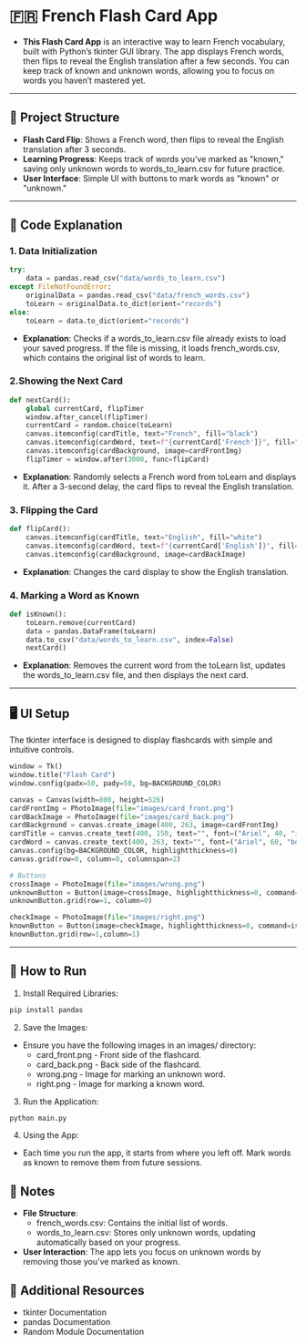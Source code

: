 # 🇫🇷 French Flash Card App

- **This Flash Card App** is an interactive way to learn French vocabulary, built with Python’s tkinter GUI library. The app displays French words, then flips to reveal the English translation after a few seconds. You can keep track of known and unknown words, allowing you to focus on words you haven’t mastered yet.

---
## 📂 Project Structure
- **Flash Card Flip**: Shows a French word, then flips to reveal the English translation after 3 seconds.
- **Learning Progress**: Keeps track of words you’ve marked as "known," saving only unknown words to words_to_learn.csv for future practice.
- **User Interface**: Simple UI with buttons to mark words as "known" or "unknown."

---
## 🔧 Code Explanation
### 1. Data Initialization
```python
try:
    data = pandas.read_csv("data/words_to_learn.csv")
except FileNotFoundError:
    originalData = pandas.read_csv("data/french_words.csv")
    toLearn = originalData.to_dict(orient="records")
else:
    toLearn = data.to_dict(orient="records")
```
- **Explanation**: Checks if a words_to_learn.csv file already exists to load your saved progress. If the file is missing, it loads french_words.csv, which contains the original list of words to learn.

### 2.Showing the Next Card
```python
def nextCard():
    global currentCard, flipTimer
    window.after_cancel(flipTimer)
    currentCard = random.choice(toLearn)
    canvas.itemconfig(cardTitle, text="French", fill="black")
    canvas.itemconfig(cardWord, text=f"{currentCard['French']}", fill="black")
    canvas.itemconfig(cardBackground, image=cardFrontImg)
    flipTimer = window.after(3000, func=flipCard)
```
- **Explanation**: Randomly selects a French word from toLearn and displays it. After a 3-second delay, the card flips to reveal the English translation.

### 3. Flipping the Card
```python
def flipCard():
    canvas.itemconfig(cardTitle, text="English", fill="white")
    canvas.itemconfig(cardWord, text=f"{currentCard['English']}", fill="white")
    canvas.itemconfig(cardBackground, image=cardBackImage)
```
- **Explanation**: Changes the card display to show the English translation.

### 4. Marking a Word as Known
```python
def isKnown():
    toLearn.remove(currentCard)
    data = pandas.DataFrame(toLearn)
    data.to_csv("data/words_to_learn.csv", index=False)
    nextCard()
```
- **Explanation**: Removes the current word from the toLearn list, updates the words_to_learn.csv file, and then displays the next card.
---
## 🖥️ UI Setup
The tkinter interface is designed to display flashcards with simple and intuitive controls.
```python
window = Tk()
window.title("Flash Card")
window.config(padx=50, pady=50, bg=BACKGROUND_COLOR)

canvas = Canvas(width=800, height=526)
cardFrontImg = PhotoImage(file="images/card_front.png")
cardBackImage = PhotoImage(file="images/card_back.png")
cardBackground = canvas.create_image(400, 263, image=cardFrontImg)
cardTitle = canvas.create_text(400, 150, text="", font=("Ariel", 40, "italic"))
cardWord = canvas.create_text(400, 263, text="", font=("Ariel", 60, "bold"))
canvas.config(bg=BACKGROUND_COLOR, highlightthickness=0)
canvas.grid(row=0, column=0, columnspan=2)

# Buttons
crossImage = PhotoImage(file="images/wrong.png")
unknownButton = Button(image=crossImage, highlightthickness=0, command=nextCard)
unknownButton.grid(row=1, column=0)

checkImage = PhotoImage(file="images/right.png")
knownButton = Button(image=checkImage, highlightthickness=0, command=isKnown)
knownButton.grid(row=1,column=1)
```
---
## 🚀 How to Run
1. Install Required Libraries:
```bash
pip install pandas
```
2. Save the Images:
- Ensure you have the following images in an images/ directory:
  - card_front.png - Front side of the flashcard.
  - card_back.png - Back side of the flashcard.
  - wrong.png - Image for marking an unknown word.
  - right.png - Image for marking a known word.
3. Run the Application:
```bash
python main.py
```
4. Using the App:
- Each time you run the app, it starts from where you left off. Mark words as known to remove them from future sessions.

## 📝 Notes
- **File Structure**:
  - french_words.csv: Contains the initial list of words.
  - words_to_learn.csv: Stores only unknown words, updating automatically based on your progress.
- **User Interaction**: The app lets you focus on unknown words by removing those you've marked as known.

## 🔗 Additional Resources
- tkinter Documentation
- pandas Documentation
- Random Module Documentation
